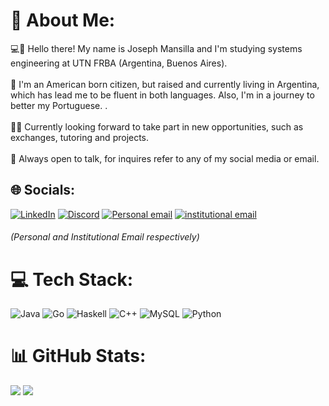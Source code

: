 
# 💫 About Me:
💻👾 Hello there! My name is Joseph Mansilla and I'm studying systems engineering at UTN FRBA (Argentina, Buenos Aires). <br><br>🛂 I'm an American born citizen, but raised and currently living in Argentina, which has lead me to be fluent in both languages. Also, I'm in a journey to better my Portuguese. . <br><br>👥💭 Currently looking forward to take part in new opportunities, such as exchanges, tutoring and projects.<br><br>🤝 Always open to talk, for inquires refer to any of my social media or email.<br>

## 🌐 Socials:
[![LinkedIn](https://img.shields.io/badge/LinkedIn-%230077B5.svg?logo=linkedin&logoColor=white)](https://linkedin.com/in/josephthomansilla/) [![Discord](https://img.shields.io/badge/Discord-%237289DA.svg?logo=discord&logoColor=white)](https://discord.com/users/873689768309977239) [![Personal email](https://img.shields.io/badge/Email-D14836?logo=gmail&logoColor=white)](mailto:josephmnslla@gmail.com) [![institutional email](https://img.shields.io/badge/Email-D14836?logo=gmail&logoColor=white)](mailto:jomansilla@frba.utn.edu.ar) 
###### (Personal and Institutional Email respectively)
# 💻 Tech Stack:
![Java](https://img.shields.io/badge/java-%23ED8B00.svg?style=plastic&logo=openjdk&logoColor=white) ![Go](https://img.shields.io/badge/go-%2300ADD8.svg?style=plastic&logo=go&logoColor=white) ![Haskell](https://img.shields.io/badge/Haskell-5e5086?style=plastic&logo=haskell&logoColor=white) ![C++](https://img.shields.io/badge/c++-%2300599C.svg?style=plastic&logo=c%2B%2B&logoColor=white) ![MySQL](https://img.shields.io/badge/mysql-4479A1.svg?style=plastic&logo=mysql&logoColor=white) ![Python](https://img.shields.io/badge/python-3670A0?style=plastic&logo=python&logoColor=ffdd54)
# 📊 GitHub Stats:
![](https://github-readme-stats.vercel.app/api/top-langs/?username=josephmansilla&theme=monokai&hide_border=false&include_all_commits=false&count_private=true&layout=compact)
![](https://nirzak-streak-stats.vercel.app/?user=josephmansilla&theme=monokai&hide_border=false)<br/>

<!-- Proudly created with GPRM ( https://gprm.itsvg.in ) -->
<!--
**josephmansilla/josephmansilla** is a ✨ _special_ ✨ repository because its `README.md` (this file) appears on your GitHub profile.

STATS PARA PERFIL PUBLICO ![](https://github-readme-stats.vercel.app/api?username=josephmansilla&theme=monokai&hide_border=false&include_all_commits=false&count_private=true)<br/>


[![Bluesky](https://img.shields.io/badge/bluesky-0285FF?style=for-the-badge&logo=bluesky&logoColor=%23FFFFFF)](https://bsky.app/profile/josephmansilla.bsky.social)
-->
